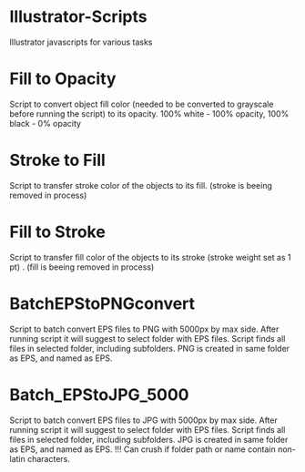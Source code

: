 # Illustrator-Scripts
Illustrator javascripts for various tasks

# Fill to Opacity
Script to convert object fill color (needed to be converted to grayscale before running the script) to its opacity. 
100% white - 100% opacity, 100% black - 0% opacity

# Stroke to Fill
Script to transfer stroke color of the objects to its fill. (stroke is beeing removed in process)

# Fill to Stroke
Script to transfer fill color of the objects to its stroke (stroke weight set as 1 pt) . (fill is beeing removed in process)

# BatchEPStoPNGconvert
Script to batch convert EPS files to PNG with 5000px by max side. 
After running script it will suggest to select folder with EPS files. Script finds all files in selected folder, including subfolders.
PNG is created in same folder as EPS, and named as EPS.

# Batch_EPStoJPG_5000
Script to batch convert EPS files to JPG with 5000px by max side. 
After running script it will suggest to select folder with EPS files. Script finds all files in selected folder, including subfolders.
JPG is created in same folder as EPS, and named as EPS.
!!! Can crush if folder path or name contain non-latin characters.
